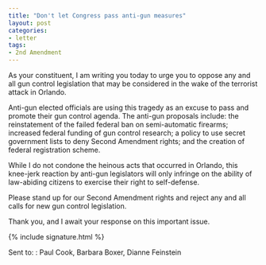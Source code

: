 ```yaml
---
title: "Don't let Congress pass anti-gun measures"
layout: post
categories:
- letter
tags:
- 2nd Amendment
---
```


As your constituent, I am writing you today to urge you to oppose any and all gun control legislation that may be considered in the wake of the terrorist attack in Orlando.

Anti-gun elected officials are using this tragedy as an excuse to pass and promote their gun control agenda. The anti-gun proposals include: the reinstatement of the failed federal ban on semi-automatic firearms; increased federal funding of gun control research; a policy to use secret government lists to deny Second Amendment rights; and the creation of federal registration scheme.

While I do not condone the heinous acts that occurred in Orlando, this knee-jerk reaction by anti-gun legislators will only infringe on the ability of law-abiding citizens to exercise their right to self-defense.

Please stand up for our Second Amendment rights and reject any and all calls for new gun control legislation.

Thank you, and I await your response on this important issue.

{% include signature.html %}

Sent to:
: Paul Cook, Barbara Boxer, Dianne Feinstein
